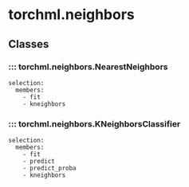 # torchml.neighbors

## Classes

### ::: torchml.neighbors.NearestNeighbors
    selection:
      members:
        - fit
        - kneighbors


### ::: torchml.neighbors.KNeighborsClassifier
    selection:
      members:
        - fit
        - predict
        - predict_proba
        - kneighbors